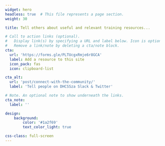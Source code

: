```yaml
---
widget: hero
headless: true  # This file represents a page section.
weight: 30

title: Tell others about useful and relevant training resources...

# Call to action links (optional).
#   Display link(s) by specifying a URL and label below. Icon is optional for `cta`.
#   Remove a link/note by deleting a cta/note block.
cta:
  url: 'https://forms.gle/PLTUcgxRmje6r8GCA'
  label: Add a resource to this site
  icon_pack: fas
  icon: clipboard-list

cta_alt:
  url: 'post/connect-with-the-community/'
  label: 'Tell people on DHCSSza Slack & Twitter'

# Note. An optional note to show underneath the links.
cta_note:
  label: ''

design:
    background:
        color: '#1a2f69'
        text_color_light: true

css-class: full-screen
---
```



